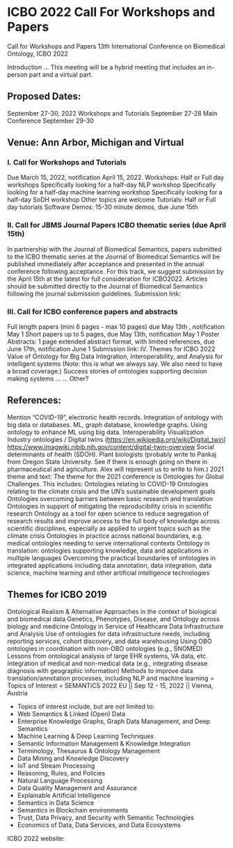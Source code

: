 # ICBO 2022 Call For Workshops and Papers

Call for Workshops and Papers
13th International Conference on Biomedical Ontology, ICBO 2022

Introduction ... 
This meeting will be a hybrid meeting that includes an in-person part and a virtual part.

## Proposed Dates: 
September 27-30, 2022
Workshops and Tutorials September 27-28
Main Conference September 29-30

## Venue: Ann Arbor, Michigan and Virtual
### I. Call for Workshops and Tutorials
Due March 15, 2022, notification April 15, 2022.
Workshops: Half or Full day workshops
Specifically looking for a half-day NLP workshop
Specifically looking for a half-day machine learning workshop
Specifically looking for a half-day SoDH workshop
Other topics are welcome
Tutorials: Half or Full day tutorials
Software Demos: 15-30 minute demos, due June 15th
### II. Call for JBMS Journal Papers ICBO thematic series (due April 15th)
In partnership with the Journal of Biomedical Semantics, papers submitted to the ICBO thematic series at the Journal of Biomedical Semantics will be published immediately after acceptance and presented in the annual conference following acceptance. For this track, we suggest submission by the April 15th at the latest for full consideration for ICBO2022. Articles should be submitted directly to the Journal of Biomedical Semantics following the journal submission guidelines.
Submission link:
### III. Call for ICBO conference papers and abstracts 
Full length papers (mini 6 pages - max 10 pages) due May 13th , notification May 1
Short papers up to 5 pages, due May 13th, notification May 1
Poster Abstracts:  1 page extended abstract format, with limited references, due June 17th, notification June 1
Submission link:
IV. Themes for ICBO 2022
Value of Ontology for Big Data Integration, Interoperability, and Analysis for intelligent systems (Note: this is what we always say. We also need to have a broad coverage.)
Success stories of ontologies supporting decision making systems … … 
Other?

## References: 
Mention “COVID-19”, electronic health records. 
Integration of ontology with big data or databases. 
ML, graph database, knowledge graphs. Using ontology to enhance ML using big data.
Interoperability 
Visualization
Industry ontologies / Digital twins (https://en.wikipedia.org/wiki/Digital_twin) https://www.imagwiki.nibib.nih.gov/content/digital-twin-overview 
Social determinants of health (SDOH).
Plant biologists (probably write to Pankaj from Oregon State University. See if there is enough going on there in pharmaceutical and agriculture. Alex will represent us to write to him.) 
2021 theme and text:
The theme for the 2021 conference is Ontologies for Global Challenges. This includes: 
Ontologies relating to COVID-19
Ontologies relating to the climate crisis and the UN’s sustainable development goals
Ontologies overcoming barriers between basic research and translation
Ontologies in support of mitigating the reproducibility crisis in scientific research
Ontology as a tool for open science to reduce segregation of research results and improve access to the full body of knowledge across scientific disciplines, especially as applied to urgent topics such as the climate crisis
Ontologies in practice across national boundaries, e.g. medical ontologies needing to serve international contexts
Ontology in translation: ontologies supporting knowledge, data and applications in multiple languages
Overcoming the practical boundaries of ontologies in integrated applications including data annotation, data integration, data science, machine learning and other artificial intelligence technologies

## Themes for ICBO 2019
Ontological Realism & Alternative Approaches in the context of biological and biomedical data
Genetics, Phenotypes, Disease, and Ontology across biology and medicine
Ontology in Service of Healthcare Data Infrastructure and Analysis
Use of ontologies for data infrastructure needs, including reporting services, cohort discovery, and data warehousing
Using OBO ontologies in coordination with non-OBO ontologies (e.g., SNOMED)
Lessons from ontological analysis of large EHR systems, VA data, etc.
Integration of medical and non-medical data (e.g., integrating disease diagnosis with geographic information)
Methods to improve data translation/annotation processes, including NLP and machine learning
= Topics of Interest = SEMANTiCS 2022 EU || Sep 12 - 15, 2022 || Vienna, Austria
* Topics of interest include, but are not limited to:
* Web Semantics & Linked (Open) Data
* Enterprise Knowledge Graphs, Graph Data Management, and Deep Semantics
* Machine Learning & Deep Learning Techniques
* Semantic Information Management & Knowledge Integration
* Terminology, Thesaurus & Ontology Management
* Data Mining and Knowledge Discovery
* IoT and Stream Processing
* Reasoning, Rules, and Policies
* Natural Language Processing
* Data Quality Management and Assurance
* Explainable Artificial Intelligence
* Semantics in Data Science
* Semantics in Blockchain environments
* Trust, Data Privacy, and Security with Semantic Technologies
* Economics of Data, Data Services, and Data Ecosystems

ICBO 2022 website:
